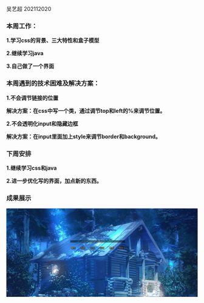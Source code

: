 吴艺超 202112020

### 本周工作：

**1.学习css的背景、三大特性和盒子模型**

**2.继续学习java**

**3.自己做了一个界面**

### 本周遇到的技术困难及解决方案：

**1.不会调节链接的位置**

**解决方案：在css中写一个类，通过调节top和left的%来调节位置。**

**2.不会透明化input和隐藏边框**

**解决方案：在input里面加上style来调节border和background。**

### 下周安排

**1.继续学习css和java**

**2.进一步优化写的界面，加点新的东西。**

### 成果展示

<img src="img/p1.png">
